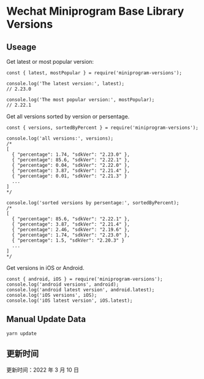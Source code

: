 
# Wechat Miniprogram Base Library Versions

## Useage

Get latest or most popular version:

```;
const { latest, mostPopular } = require('miniprogram-versions');

console.log('The latest version:', latest);
// 2.23.0

console.log('The most popular version:', mostPopular);
// 2.22.1

```

Get all versions sorted by version or persentage.

```
const { versions, sortedByPercent } = require('miniprogram-versions');

console.log('all versions:', versions);
/*
[
  { "percentage": 1.74, "sdkVer": "2.23.0" },
  { "percentage": 85.6, "sdkVer": "2.22.1" },
  { "percentage": 0.04, "sdkVer": "2.22.0" },
  { "percentage": 3.87, "sdkVer": "2.21.4" },
  { "percentage": 0.01, "sdkVer": "2.21.3" }
  ...
]
*/

console.log('sorted versions by persentage:', sortedByPercent);
/*
[
  { "percentage": 85.6, "sdkVer": "2.22.1" },
  { "percentage": 3.87, "sdkVer": "2.21.4" },
  { "percentage": 2.46, "sdkVer": "2.19.6" },
  { "percentage": 1.74, "sdkVer": "2.23.0" },
  { "percentage": 1.5, "sdkVer": "2.20.3" }
  ...
]
*/
```

Get versions in iOS or Android.

```
const { android, iOS } = require('miniprogram-versions');
console.log('android versions', android);
console.log('android latest version', android.latest);
console.log('iOS versions', iOS);
console.log('iOS latest version', iOS.latest);
```

## Manual Update Data

```
yarn update
```

## 更新时间

更新时间：2022 年 3 月 10 日
